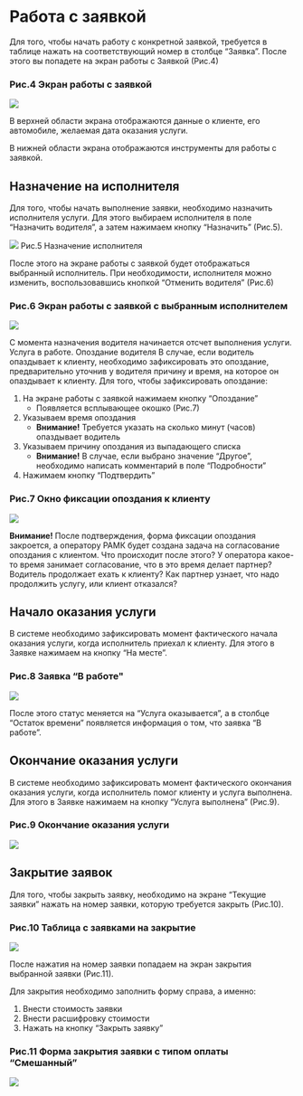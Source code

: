 # Работа с заявкой
Для того, чтобы начать работу с конкретной заявкой, требуется в таблице нажать на
соответствующий номер в столбце “Заявка”. После этого вы попадете на экран работы
с Заявкой (Рис.4)

### Рис.4 Экран работы с заявкой
![](images/case_page.png)

В верхней области экрана отображаются данные о клиенте, его автомобиле, желаемая
дата оказания услуги.

В нижней области экрана отображаются инструменты для работы с заявкой.

## Назначение на исполнителя
Для того, чтобы начать выполнение заявки, необходимо назначить исполнителя услуги.
Для этого выбираем исполнителя в поле “Назначить водителя”, а затем нажимаем
кнопку “Назначить” (Рис.5).

![](images/choosing_a_driver.png)
Рис.5 Назначение исполнителя

После этого на экране работы с заявкой будет отображаться выбранный исполнитель.
При необходимости, исполнителя можно изменить, воспользовавшись кнопкой
“Отменить водителя” (Рис.6)

### Рис.6 Экран работы с заявкой с выбранным исполнителем
![](images/case_page_with_driver.png)

С момента назначения водителя начинается отсчет выполнения услуги. Услуга в
работе.
Опоздание водителя
В случае, если водитель опаздывает к клиенту, необходимо зафиксировать это
опоздание, предварительно уточнив у водителя причину и время, на которое он
опаздывает к клиенту.
Для того, чтобы зафиксировать опоздание:
1. На экране работы с заявкой нажимаем кнопку “Опоздание”
    - Появляется всплывающее окошко (Рис.7)
2. Указываем время опоздания
    - **Внимание!** Требуется указать на сколько минут (часов) опаздывает водитель
3. Указываем причину опоздания из выпадающего списка
    - **Внимание!** В случае, если выбрано значение “Другое”, необходимо написать комментарий в поле “Подробности”
4. Нажимаем кнопку “Подтвердить”

### Рис.7 Окно фиксации опоздания к клиенту
![](images/fixing_late.png)

**Внимание!** После подтверждения, форма фиксации опоздания закроется, а оператору РАМК будет создана задача на согласование опоздания с клиентом. Что происходит после этого? У оператора какое-то время занимает согласование, что в это время делает партнер? Водитель продолжает ехать к клиенту? Как партнер узнает, что надо продолжить услугу, или клиент отказался?

## Начало оказания услуги

В системе необходимо зафиксировать момент фактического начала оказания услуги,
когда исполнитель приехал к клиенту. Для этого в Заявке нажимаем на кнопку “На
месте”.

### Рис.8 Заявка “В работе"
![](images/in_progress.png)

После этого статус меняется на “Услуга оказывается”, а в столбце “Остаток времени” появляется информация о том, что заявка “В работе”.

## Окончание оказания услуги
В системе необходимо зафиксировать момент фактического окончания оказания
услуги, когда исполнитель помог клиенту и услуга выполнена. Для этого в Заявке
нажимаем на кнопку “Услуга выполнена” (Рис.9).

### Рис.9 Окончание оказания услуги
![](images/finish_the_service.png)

## Закрытие заявок
Для того, чтобы закрыть заявку, необходимо на экране “Текущие заявки” нажать на
номер заявки, которую требуется закрыть (Рис.10).

### Рис.10 Таблица с заявками на закрытие
![](images/cases_to_close.png)

После нажатия на номер заявки попадаем на экран закрытия выбранной заявки (Рис.11).

Для закрытия необходимо заполнить форму справа, а именно:
1. Внести стоимость заявки
2. Внести расшифровку стоимости
3. Нажать на кнопку “Закрыть заявку”

### Рис.11 Форма закрытия заявки с типом оплаты “Смешанный”
![](images/cases_to_close.png)
